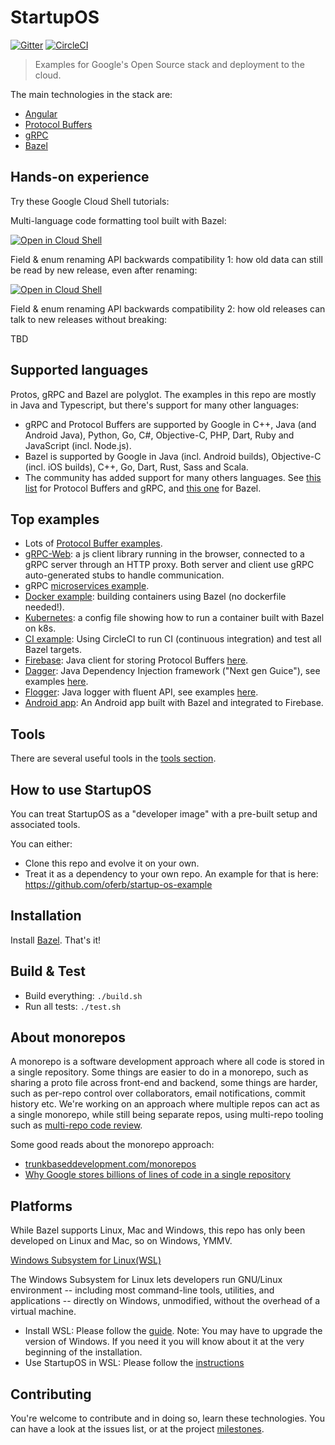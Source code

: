 

# StartupOS

[![Gitter](https://img.shields.io/gitter/room/nwjs/nw.js.svg)](https://gitter.im/google/startup-os)
[![CircleCI](https://circleci.com/gh/google/startup-os/tree/master.svg?style=svg)](https://circleci.com/gh/google/startup-os/tree/master)

> Examples for Google's Open Source stack and deployment to the cloud.

The main technologies in the stack are:
* [Angular](https://angular.io/)
* [Protocol Buffers](https://developers.google.com/protocol-buffers/)
* [gRPC](https://grpc.io/)
* [Bazel](https://bazel.build/)

## Hands-on experience
Try these Google Cloud Shell tutorials:

Multi-language code formatting tool built with Bazel:

[![Open in Cloud Shell](http://gstatic.com/cloudssh/images/open-btn.svg)](https://console.cloud.google.com/cloudshell/open?git_repo=https://github.com/google/startup-os&page=shell&tutorial=tutorials/formatting-code.md)

Field & enum renaming API backwards compatibility 1: how old data can still be read by new release, even after renaming:

[![Open in Cloud Shell](http://gstatic.com/cloudssh/images/open-btn.svg)](https://console.cloud.google.com/cloudshell/open?git_repo=https://github.com/google/startup-os&page=shell&tutorial=tutorials/proto_rename/renaming-proto.md)

Field & enum renaming API backwards compatibility 2: how old releases can talk to new releases without breaking:

TBD
## Supported languages

Protos, gRPC and Bazel are polyglot. The examples in this repo are mostly in Java and Typescript, but there's support for many other languages:
* gRPC and Protocol Buffers are supported by Google in C++, Java (and Android Java), Python, Go, C#, Objective-C, PHP, Dart, Ruby and JavaScript (incl. Node.js).
* Bazel is supported by Google in Java (incl. Android builds), Objective-C (incl. iOS builds), C++, Go, Dart, Rust, Sass and Scala.
* The community has added support for many others languages. See [this list](https://github.com/google/protobuf/blob/master/docs/third_party.md) for Protocol Buffers and gRPC, and [this one](https://github.com/jin/awesome-bazel#rules) for Bazel.

## Top examples
* Lots of [Protocol Buffer examples](https://github.com/search?utf8=%E2%9C%93&q=repo%3Agoogle%2Fstartup-os+extension%3Aproto&type=Code&ref=advsearch&l=&l=).
* [gRPC-Web](https://github.com/oferb/startup-os-example/tree/master/app): a js client library running in the browser, connected to a gRPC server through an HTTP proxy. Both server and client use gRPC auto-generated stubs to handle communication.
* gRPC [microservices example](https://github.com/google/startup-os/blob/master/tools/reviewer/local_server/LocalServer.java).
* [Docker example](https://github.com/google/startup-os/tree/master/examples/docker): building containers using Bazel (no dockerfile needed!).
* [Kubernetes](https://github.com/google/startup-os/tree/master/examples/k8s): a config file showing how to run a container built with Bazel on k8s.
* [CI example](https://github.com/google/startup-os/tree/master/.circleci): Using CircleCI to run CI (continuous integration) and test all Bazel targets.
* [Firebase](https://firebase.google.com): Java client for storing Protocol Buffers [here](https://github.com/google/startup-os/blob/master/common/firestore/FirestoreClient.java).
* [Dagger](https://github.com/google/dagger): Java Dependency Injection framework  ("Next gen Guice"), see examples [here](https://github.com/google/startup-os/tree/master/examples/dagger).
* [Flogger](https://github.com/google/flogger): Java logger with fluent API, see examples [here](https://github.com/google/startup-os/search?q=com.google.common.flogger.FluentLogger&unscoped_q=com.google.common.flogger.FluentLogger).
* [Android app](https://github.com/google/startup-os/tree/master/examples/android): An Android app built with Bazel and integrated to Firebase.

## Tools
There are several useful tools in the [tools section](https://github.com/google/startup-os/tree/master/tools).

## How to use StartupOS
You can treat StartupOS as a "developer image" with a pre-built setup and associated tools.

You can either:
* Clone this repo and evolve it on your own.
* Treat it as a dependency to your own repo. An example for that is here: https://github.com/oferb/startup-os-example

## Installation
Install [Bazel](https://docs.bazel.build/versions/master/install.html). That's it!

## Build & Test
* Build everything: `./build.sh`
* Run all tests: `./test.sh`

## About monorepos
A monorepo is a software development approach where all code is stored in a single repository. Some things are easier to do in a monorepo, such as sharing a proto file across front-end and backend, some things are harder, such as per-repo control over collaborators, email notifications, commit history etc.
We're working on an approach where multiple repos can act as a single monorepo, while still being separate repos, using multi-repo tooling such as [multi-repo code review](tools/reviewer).

Some good reads about the monorepo approach:
* [trunkbaseddevelopment.com/monorepos](https://trunkbaseddevelopment.com/monorepos/)
* [Why Google stores billions of lines of code in a single repository](https://cacm.acm.org/magazines/2016/7/204032-why-google-stores-billions-of-lines-of-code-in-a-single-repository/fulltext)

## Platforms
While Bazel supports Linux, Mac and Windows, this repo has only been developed on Linux and Mac, so on Windows, YMMV.

[Windows Subsystem for Linux(WSL)](https://docs.microsoft.com/ru-ru/windows/wsl/about)

The Windows Subsystem for Linux lets developers run GNU/Linux environment -- including most command-line tools, utilities, and applications -- directly on Windows, unmodified, without the overhead of a virtual machine.
* Install WSL: Please follow the [guide](https://docs.microsoft.com/ru-ru/windows/wsl/install-win10).
Note: You may have to upgrade the version of Windows. If you need it you will know about it at the very beginning of the installation.
* Use StartupOS in WSL: Please follow the [instructions](https://github.com/google/startup-os#how-to-use-startupos)

## Contributing
You're welcome to contribute and in doing so, learn these technologies.
You can have a look at the issues list, or at the project [milestones](docs/milestones.md).
